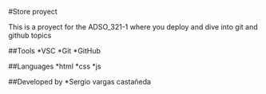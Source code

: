 #Store proyect

This is a proyect for the ADSO_321-1
where you deploy and dive into git and github topics

##Tools
*VSC
*Git
*GitHub

##Languages
*html
*css
*js

##Developed by
*Sergio vargas castañeda